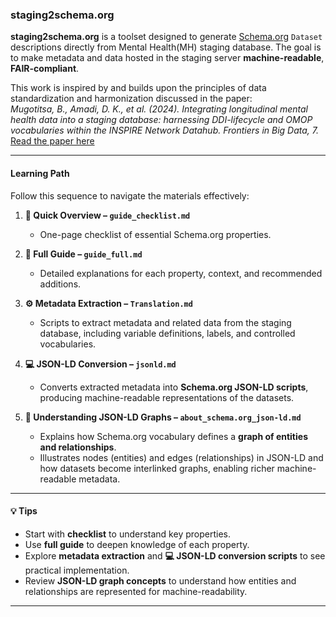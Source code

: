 ### staging2schema.org
 
**staging2schema.org** is a toolset designed to generate [Schema.org](https://schema.org/) `Dataset` descriptions directly from Mental Health(MH) staging database. The goal is to make metadata and data hosted in the staging server **machine-readable**, **FAIR-compliant**.  

This work is inspired by and builds upon the principles of data standardization and harmonization discussed in the paper:  
*Mugotitsa, B., Amadi, D. K., et al. (2024). Integrating longitudinal mental health data into a staging database: harnessing DDI-lifecycle and OMOP vocabularies within the INSPIRE Network Datahub. Frontiers in Big Data, 7.*  
[Read the paper here](https://www.frontiersin.org/journals/big-data/articles/10.3389/fdata.2024.1435510/full)  

---

#### Learning Path

Follow this sequence to navigate the materials effectively:

1. **📝 Quick Overview – `guide_checklist.md`**  
   - One-page checklist of essential Schema.org properties.

2. **📖 Full Guide – `guide_full.md`**  
   - Detailed explanations for each property, context, and recommended additions.

3. **⚙️ Metadata Extraction – `Translation.md`**  
   - Scripts to extract metadata and related data from the staging database, including variable definitions, labels, and controlled vocabularies.

4. **💻 JSON-LD Conversion – `jsonld.md`**  
   - Converts extracted metadata into **Schema.org JSON-LD scripts**, producing machine-readable representations of the datasets.

5. **🔎 Understanding JSON-LD Graphs – `about_schema.org_json-ld.md`**  
   - Explains how Schema.org vocabulary defines a **graph of entities and relationships**.  
   - Illustrates nodes (entities) and edges (relationships) in JSON-LD and how datasets become interlinked graphs, enabling richer machine-readable metadata.

---

####  💡 Tips

- Start with **checklist** to understand key properties.  
- Use **full guide** to deepen knowledge of each property.  
- Explore **metadata extraction** and **💻 JSON-LD conversion scripts** to see practical implementation.  
- Review **JSON-LD graph concepts** to understand how entities and relationships are represented for machine-readability.

---
